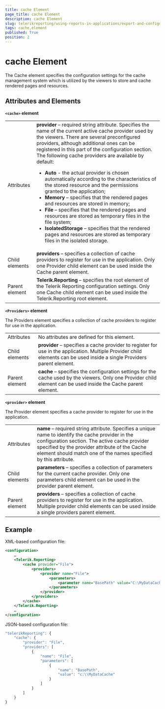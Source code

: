 ```yaml
---
title: cache Element
page_title: cache Element 
description: cache Element
slug: telerikreporting/using-reports-in-applications/export-and-configure/configure-the-report-engine/cache-element
tags: cache,element
published: True
position: 2
---
```

<style>
table th:first-of-type {
    width: 10%;
}
table th:nth-of-type(2) {
    width: 90%;
}
</style>

# cache Element

The Cache element specifies the configuration settings for the cache management system which is utilized by the viewers to store and cache rendered pages and resources. 

## Attributes and Elements

__`<cache>` element__ 

|   |   |
| ------ | ------ |
Attributes|__provider__ – required string attribute. Specifies the name of the current active cache provider used by the viewers. There are several preconfigured providers, although additional ones can be registered in this part of the configuration section. The following cache providers are available by default:<ul><li>__Auto__ - the actual provider is chosen automatically according to the characteristics of the stored resource and the permissions granted to the application;</li><li>__Memory__ – specifies that the rendered pages and resources are stored in memory;</li><li>__File__ – specifies that the rendered pages and resources are stored as temporary files in the file system;</li><li>__IsolatedStorage__ – specifies that the rendered pages and resources are stored as temporary files in the isolated storage.</li></ul>|
|Child elements|__providers__ – specifies a collection of cache providers to register for use in the application. Only one Provider child element can be used inside the Cache parent element.|
|Parent element|__Telerik.Reporting__ – specifies the root element of the Telerik Reporting configuration settings. Only one Cache child element can be used inside the Telerik.Reporting root element.|

__`<Providers>` element__ 

The Providers element specifies a collection of cache providers to register for use in the application.

|   |   |
| ------ | ------ |
Attributes|No attributes are defined for this element.|
|Child elements|__provider__ – specifies a cache provider to register for use in the application. Multiple Provider child elements can be used inside a single Providers parent element.|
|Parent element|__cache__ – specifies the configuration settings for the cache used by the viewers. Only one Provider child element can be used inside the Cache parent element.|

__`<provider>` element__ 

The Provider element specifies a cache provider to register for use in the application.

|   |   |
| ------ | ------ |
Attributes|__name__ – required string attribute. Specifies a unique name to identify the cache provider in the configuration section. The active cache provider specified by the provider attribute of the Cache element should match one of the names specified by this attribute.|
|Child elements|__parameters__ – specifies a collection of parameters for the current cache provider. Only one parameters child element can be used in the provider parent element.|
|Parent element|__providers__ – specifies a collection of cache providers to register for use in the application. Multiple provider child elements can be used inside a single providers parent element.|

## Example

XML-based configuration file:
    
````xml
<configuration>
    …
    <Telerik.Reporting>
        <cache provider="File">
            <providers>
                <provider name="File">
                    <parameters>
                        <parameter name="BasePath" value="C:\MyDataCache" />
                    </parameters>
                </provider>
            </providers>
        </cache>
    </Telerik.Reporting>
    …
</configuration>
````

JSON-based configuration file:
    
````js
"telerikReporting": {
	"cache": {
		"provider": "File",
		"providers": [
			{
				"name": "File",
				"parameters": [
					{
						"name": "BasePath",
						"value": "c:\\MyDataCache"
					}
				]
			}
		]
	}
}
````

